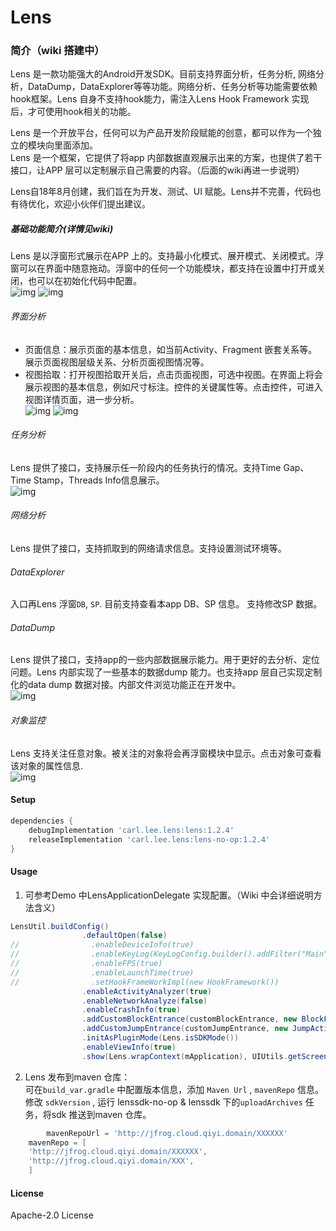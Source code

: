 Lens
=======

### 简介（wiki 搭建中）  
Lens 是一款功能强大的Android开发SDK。目前支持界面分析，任务分析, 网络分析，DataDump，DataExplorer等等功能。网络分析、任务分析等功能需要依赖hook框架。Lens 自身不支持hook能力，需注入Lens Hook Framework  实现后，才可使用hook相关的功能。  

Lens 是一个开放平台，任何可以为产品开发阶段赋能的创意，都可以作为一个独立的模块向里面添加。  
Lens 是一个框架，它提供了将app 内部数据直观展示出来的方案，也提供了若干接口，让APP 层可以定制展示自己需要的内容。（后面的wiki再进一步说明）  

Lens自18年8月创建，我们旨在为开发、测试、UI 赋能。Lens并不完善，代码也有待优化，欢迎小伙伴们提出建议。

##### 基础功能简介(详情见wiki)  
Lens 是以浮窗形式展示在APP 上的。支持最小化模式、展开模式、关闭模式。浮窗可以在界面中随意拖动。浮窗中的任何一个功能模块，都支持在设置中打开或关闭，也可以在初始化代码中配置。   
![img](art/image_2_hide.png)
![img](art/img_1_setting.png)

###### 界面分析  
* 页面信息：展示页面的基本信息，如当前Activity、Fragment 嵌套关系等。展示页面视图层级关系、分析页面视图情况等。
* 视图拾取：打开视图拾取开关后，点击页面视图，可选中视图。在界面上将会展示视图的基本信息，例如尺寸标注。控件的关键属性等。点击控件，可进入视图详情页面，进一步分析。  
![img](art/img_4_view_info.png)
![img](art/img_3_ac_info.png)
###### 任务分析  
Lens 提供了接口，支持展示任一阶段内的任务执行的情况。支持Time Gap、Time Stamp，Threads Info信息展示。  
![img](art/img_5_tasks.jpg)

###### 网络分析 
Lens 提供了接口，支持抓取到的网络请求信息。支持设置测试环境等。

###### DataExplorer  
入口再Lens 浮窗`DB`, `SP`. 目前支持查看本app DB、SP 信息。 支持修改SP 数据。

###### DataDump  
Lens 提供了接口，支持app的一些内部数据展示能力。用于更好的去分析、定位问题。Lens 内部实现了一些基本的数据dump 能力。也支持app 层自己实现定制化的data dump 数据对接。内部文件浏览功能正在开发中。  
![img](art/img_7_sp.png)

###### 对象监控  
Lens  支持关注任意对象。被关注的对象将会再浮窗模块中显示。点击对象可查看该对象的属性信息.   
![img](art/img_8_obj.png)

#### Setup  
```Groovy
dependencies {
    debugImplementation 'carl.lee.lens:lens:1.2.4'
    releaseImplementation 'carl.lee.lens:lens-no-op:1.2.4'
}
```

#### Usage
1. 可参考Demo 中LensApplicationDelegate 实现配置。（Wiki 中会详细说明方法含义）
```Java
LensUtil.buildConfig()
                .defaultOpen(false)
//                .enableDeviceInfo(true)
//                .enableKeyLog(KeyLogConfig.builder().addFilter("Main").setMaxLine(1000))
//                .enableFPS(true)
//                .enableLaunchTime(true)
//                .setHookFrameWorkImpl(new HookFramework())
                .enableActivityAnalyzer(true)
                .enableNetworkAnalyze(false)
                .enableCrashInfo(true)
                .addCustomBlockEntrance(customBlockEntrance, new BlockFactory())
                .addCustomJumpEntrance(customJumpEntrance, new JumpAction())
                .initAsPluginMode(Lens.isSDKMode())
                .enableViewInfo(true)
                .show(Lens.wrapContext(mApplication), UIUtils.getScreenWidth(mApplication) / 5 * 3);
```

2. Lens 发布到maven 仓库：  
可在`build_var.gradle` 中配置版本信息，添加 `Maven Url` , `mavenRepo` 信息。 修改 `sdkVersion` , 运行 lenssdk-no-op & lenssdk 下的`uploadArchives` 任务，将sdk 推送到maven 仓库。  
```Groovy
 		mavenRepoUrl = 'http://jfrog.cloud.qiyi.domain/XXXXXX'
    mavenRepo = [
    'http://jfrog.cloud.qiyi.domain/XXXXXX',
    'http://jfrog.cloud.qiyi.domain/XXX',
    ]
```

#### License  
Apache-2.0 License